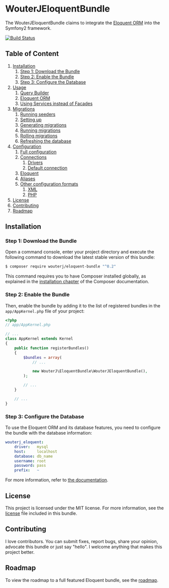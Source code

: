 # WouterJEloquentBundle

The WouterJEloquentBundle claims to integrate the [Eloquent ORM][eloquent]
into the Symfony2 framework.

[![Build Status](https://travis-ci.org/wouterj/WouterJEloquentBundle.svg?branch=master)](https://travis-ci.org/wouterj/WouterJEloquentBundle)


## Table of Content

1. [Installation](#installation)
    1. [Step 1: Download the Bundle](#step-1-download-the-bundle)
    1. [Step 2: Enable the Bundle](#step-2-enable-the-bundle)
    1. [Step 3: Configure the Database](#step-3-configure-the-database)
1. [Usage](resources/docs/usage.rst)
    1. [Query Builder](resources/docs/usage.rst#query-builder)
    1. [Eloquent ORM](resources/docs/usage.rst#eloquent-orm)
    1. [Using Services instead of Facades](resources/docs/usage.rst#using-services-instead-of-facades)
1. [Migrations](resources/docs/migrations.rst)
    1. [Running seeders](resources/docs/migrations.rst#running-seeders)
    1. [Setting up](resources/docs/migrations.rst#setting-up)
    1. [Generating migrations](resources/docs/migrations.rst#generating-migrations)
    1. [Running migrations](resources/docs/migrations.rst#running-migrations)
    1. [Rolling migrations](resources/docs/migrations.rst#rolling-back-migrations)
    1. [Refreshing the database](resources/docs/migrations.rst#refreshing-the-database)
1. [Configuration](resources/docs/configuration.rst)
    1. [Full configuration](resources/docs/configuration.rst#full-configuration)
    1. [Connections](resources/docs/configuration.rst#connections)
        1. [Drivers](resources/docs/configuration.rst#drivers)
        1. [Default connection](resources/docs/configuration.rst#default-connection)
    1. [Eloquent](resources/docs/configuration.rst#eloquent)
    1. [Aliases](resources/docs/configuration.rst#aliases)
    1. [Other configuration formats](resources/docs/configuration.rst#other-configuration-formats)
        1. [XML](resources/docs/configuration.rst#xml)
        1. [PHP](resources/docs/configuration.rst#php)
1. [License](#license)
1. [Contributing](#contributing)
1. [Roadmap](#roadmap)


## Installation

### Step 1: Download the Bundle

Open a command console, enter your project directory and execute the
following command to download the latest stable version of this bundle:

```bash
$ composer require wouterj/eloquent-bundle "^0.2"
```

This command requires you to have Composer installed globally, as explained
in the [installation chapter][composer] of the Composer documentation.


### Step 2: Enable the Bundle

Then, enable the bundle by adding it to the list of registered bundles
in the `app/AppKernel.php` file of your project:

```php
<?php
// app/AppKernel.php

// ...
class AppKernel extends Kernel
{
    public function registerBundles()
    {
        $bundles = array(
            // ...

            new WouterJ\EloquentBundle\WouterJEloquentBundle(),
        );

        // ...
    }

    // ...
}
```


### Step 3: Configure the Database

To use the Eloquent ORM and its database features, you need to configure the
bundle with the database information:

```yaml
wouterj_eloquent:
    driver:   mysql
    host:     localhost
    database: db_name
    username: root
    password: pass
    prefix:   ~
```

For more information, refer to [the documentation](#table-of-contents).


## License

This project is licensed under the MIT license. For more information, see the
[license][license] file included in this bundle.


## Contributing

I love contributors. You can submit fixes, report bugs, share your opinion,
advocate this bundle or just say "hello". I welcome anything that makes this
project better.


## Roadmap

To view the roadmap to a full featured Eloquent bundle, see the
[roadmap][roadmap].


[eloquent]: http://laravel.com/docs/database
[composer]: https://getcomposer.org/doc/00-intro.md
[docs]: resources/docs/index.rst
[license]: LICENSE
[cs]: http://symfony.com/doc/current/contributing/code/standards.html
[roadmap]: resources/docs/roadmap.rst

